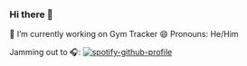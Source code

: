 ### Hi there 👋

🔭 I’m currently working on Gym Tracker
😄 Pronouns: He/Him

Jamming out to 🎧:
[![spotify-github-profile](https://spotify-github-profile.vercel.app/api/view?uid=jessedelira2000&cover_image=true&theme=novatorem&show_offline=false&background_color=cd1818&interchange=false&bar_color=286571&bar_color_cover=true)](https://spotify-github-profile.vercel.app/api/view?uid=jessedelira2000&redirect=true)
